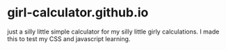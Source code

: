# girl-calculator.github.io
just a silly little simple calculator for my silly little girly calculations. I made this to test my CSS and javascript learning. 
